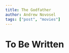 ```yaml
---
title: The Godfather
author: Andrew Novosel
tags: ["post", "movies"]
---
```


<h1 class="text-2xl font-bold ml-5">To Be Written</h1>